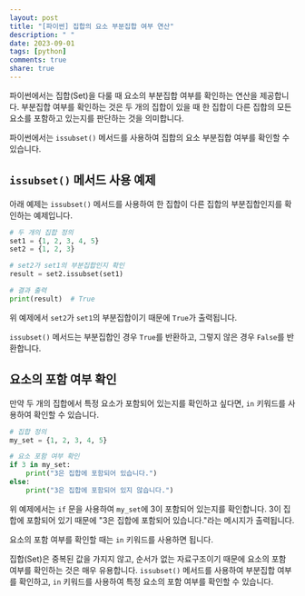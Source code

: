 ```yaml
---
layout: post
title: "[파이썬] 집합의 요소 부분집합 여부 연산"
description: " "
date: 2023-09-01
tags: [python]
comments: true
share: true
---
```


파이썬에서는 집합(Set)을 다룰 때 요소의 부분집합 여부를 확인하는 연산을 제공합니다. 부분집합 여부를 확인하는 것은 두 개의 집합이 있을 때 한 집합이 다른 집합의 모든 요소를 포함하고 있는지를 판단하는 것을 의미합니다.

파이썬에서는 `issubset()` 메서드를 사용하여 집합의 요소 부분집합 여부를 확인할 수 있습니다.

## `issubset()` 메서드 사용 예제

아래 예제는 `issubset()` 메서드를 사용하여 한 집합이 다른 집합의 부분집합인지를 확인하는 예제입니다.

```python
# 두 개의 집합 정의
set1 = {1, 2, 3, 4, 5}
set2 = {1, 2, 3}

# set2가 set1의 부분집합인지 확인
result = set2.issubset(set1)

# 결과 출력
print(result)  # True
```

위 예제에서 `set2`가 `set1`의 부분집합이기 때문에 `True`가 출력됩니다.

`issubset()` 메서드는 부분집합인 경우 `True`를 반환하고, 그렇지 않은 경우 `False`를 반환합니다.

## 요소의 포함 여부 확인

만약 두 개의 집합에서 특정 요소가 포함되어 있는지를 확인하고 싶다면, `in` 키워드를 사용하여 확인할 수 있습니다.

```python
# 집합 정의
my_set = {1, 2, 3, 4, 5}

# 요소 포함 여부 확인
if 3 in my_set:
    print("3은 집합에 포함되어 있습니다.")
else:
    print("3은 집합에 포함되어 있지 않습니다.")
```

위 예제에서는 `if` 문을 사용하여 `my_set`에 3이 포함되어 있는지를 확인합니다. 3이 집합에 포함되어 있기 때문에 "3은 집합에 포함되어 있습니다."라는 메시지가 출력됩니다.

요소의 포함 여부를 확인할 때는 `in` 키워드를 사용하면 됩니다.

집합(Set)은 중복된 값을 가지지 않고, 순서가 없는 자료구조이기 때문에 요소의 포함 여부를 확인하는 것은 매우 유용합니다. `issubset()` 메서드를 사용하여 부분집합 여부를 확인하고, `in` 키워드를 사용하여 특정 요소의 포함 여부를 확인할 수 있습니다.